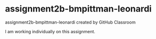 # assignment2b-bmpittman-leonardi
assignment2b-bmpittman-leonardi created by GitHub Classroom

I am working individually on this assignment.
